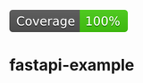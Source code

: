 [![Coverage badge](https://raw.githubusercontent.com/geek-01/fastapi-example/python-coverage-comment-action-data/badge.svg)](https://raw.githubusercontent.com/geek-01/fastapi-example/python-coverage-comment-action-data)
# fastapi-example